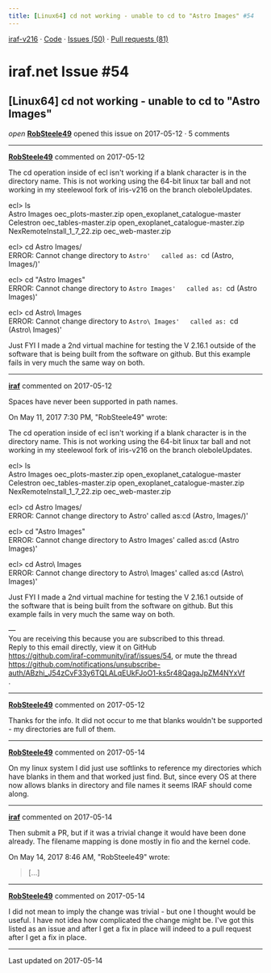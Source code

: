 ```yaml
---
title: [Linux64] cd not working - unable to cd to "Astro Images" #54
---
```


[iraf-v216](/iraf-v216) · [Code](https://github.com/iraf-community/iraf/tree/iraf-v216) · [Issues (50)](/iraf-v216/issues) · [Pull requests (81)](/iraf-v216/issues/pulls)

# iraf.net Issue #54
## [Linux64] cd not working - unable to cd to "Astro Images"
*open* **[RobSteele49](https://github.com/RobSteele49)** opened this issue on 2017-05-12 · 5 comments

- - - -

**[RobSteele49](https://github.com/RobSteele49)** commented on 2017-05-12

The cd operation inside of ecl isn't working if a blank character is in the directory name. This is not working using the 64-bit linux tar ball and not working in my steelewool fork of iris-v216 on the branch oleboleUpdates.  
  
ecl> ls  
Astro Images		     oec_plots-master.zip   open_exoplanet_catalogue-master  
Celestron		     oec_tables-master.zip  open_exoplanet_catalogue-master.zip  
NexRemoteInstall_1_7_22.zip  oec_web-master.zip  
  
ecl> cd Astro Images/  
ERROR: Cannot change directory to `Astro'  
     called as: `cd (Astro, Images/)'  
  
ecl> cd "Astro Images"  
ERROR: Cannot change directory to `Astro Images'  
     called as: `cd (Astro Images)'  
  
ecl> cd Astro\ Images  
ERROR: Cannot change directory to `Astro\ Images'  
     called as: `cd (Astro\ Images)'  
   
Just FYI I made a 2nd virtual machine for testing the V 2.16.1 outside of the software that is being built from the software on github. But this example fails in very much the same way on both.
- - - -

**[iraf](https://github.com/iraf)** commented on 2017-05-12

Spaces have never been supported in path names.  
  
On May 11, 2017 7:30 PM, "RobSteele49"  wrote:  
  
The cd operation inside of ecl isn't working if a blank character is in the  
directory name. This is not working using the 64-bit linux tar ball and not  
working in my steelewool fork of iris-v216 on the branch oleboleUpdates.  
  
ecl> ls  
Astro Images oec_plots-master.zip open_exoplanet_catalogue-master  
Celestron oec_tables-master.zip open_exoplanet_catalogue-master.zip  
NexRemoteInstall_1_7_22.zip oec_web-master.zip  
  
ecl> cd Astro Images/  
ERROR: Cannot change directory to Astro' called as:cd (Astro, Images/)'  
  
ecl> cd "Astro Images"  
ERROR: Cannot change directory to Astro Images' called as:cd (Astro Images)'  
  
ecl> cd Astro\ Images  
ERROR: Cannot change directory to Astro\ Images' called as:cd (Astro\  
Images)'  
  
Just FYI I made a 2nd virtual machine for testing the V 2.16.1 outside of  
the software that is being built from the software on github. But this  
example fails in very much the same way on both.  
  
—  
You are receiving this because you are subscribed to this thread.  
Reply to this email directly, view it on GitHub  
<https://github.com/iraf-community/iraf/issues/54>, or mute the thread  
<https://github.com/notifications/unsubscribe-auth/ABzhi_J54zCvF33y6TQLALqEUkFJoO1-ks5r48QagaJpZM4NYxVf>  
.
- - - -

**[RobSteele49](https://github.com/RobSteele49)** commented on 2017-05-12

Thanks for the info. It did not occur to me that blanks wouldn't be supported - my directories are full of them.
- - - -

**[RobSteele49](https://github.com/RobSteele49)** commented on 2017-05-14

On my linux system I did just use softlinks to reference my directories which have blanks in them and that worked just find. But, since every OS at there now allows blanks in directory and file names it seems IRAF should come along.
- - - -

**[iraf](https://github.com/iraf)** commented on 2017-05-14

Then submit a PR, but if it was a trivial change it would have been done  
already.  The filename mapping is done mostly in fio and the kernel code.  
  
  
  
On May 14, 2017 8:46 AM, "RobSteele49"  wrote:  
  
> […]
- - - -

**[RobSteele49](https://github.com/RobSteele49)** commented on 2017-05-14

I did not mean to imply the change was trivial - but one I thought would be useful. I have not idea how complicated the change might be. I've got this listed as an issue and after I get a fix in place will indeed to a pull request after I get a fix in place.

- - - -

Last updated on 2017-05-14
